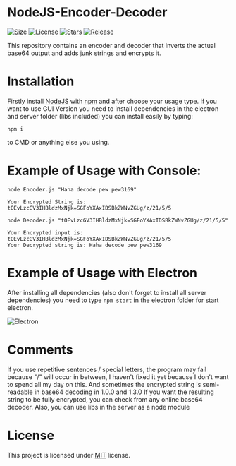 # NodeJS-Encoder-Decoder

[![Size](https://img.shields.io/github/languages/code-size/CrawLeyYou/NodeJS-Encoder-Decoder)]()
[![License](https://img.shields.io/github/license/CrawLeyYou/NodeJS-Encoder-Decoder)]()
[![Stars](https://img.shields.io/github/stars/CrawLeyYou/NodeJS-Encoder-Decoder)]()
[![Release](https://img.shields.io/github/v/release/CrawLeyYou/NodeJS-Encoder-Decoder)]()

This repository contains an encoder and decoder that inverts the actual base64 output and adds junk strings and encrypts it.

# Installation
Firstly install [NodeJS](https://nodejs.org/en/) with [npm](https://nodejs.org/en/knowledge/getting-started/npm/what-is-npm/) and after choose your usage type. If you want to use GUI Version you need to install dependencies in the electron and server folder (libs included) you can install easily by typing: 
``` 
npm i
```
to CMD or anything else you using.

# Example of Usage with Console:
```
node Encoder.js "Haha decode pew pew3169"

Your Encrypted String is: tOEvLzcGV3IHBldzMxNjk=SGFoYXAxIDSBkZWNvZGUg/z/21/5/5
```
```
node Decoder.js "tOEvLzcGV3IHBldzMxNjk=SGFoYXAxIDSBkZWNvZGUg/z/21/5/5"

Your Encrypted input is: tOEvLzcGV3IHBldzMxNjk=SGFoYXAxIDSBkZWNvZGUg/z/21/5/5
Your Decrypted string is: Haha decode pew pew3169
```
# Example of Usage with Electron
After installing all dependencies (also don't forget to install all server dependencies) you need to type ``` npm start ``` in the electron folder for start electron.

![Electron](https://cdn.discordapp.com/attachments/731248412988670103/877107277058936852/fXe40tQEqP.gif)
# Comments

If you use repetitive sentences / special letters, the program may fail because "/" will occur in between, I haven't fixed it yet because I don't want to spend all my day on this. And sometimes the encrypted string is semi-readable in base64 decoding in 1.0.0 and 1.3.0 If you want the resulting string to be fully encrypted, you can check from any online base64 decoder. Also, you can use libs in the server as a node module

# License
This project is licensed under [MIT](https://opensource.org/licenses/MIT) license.